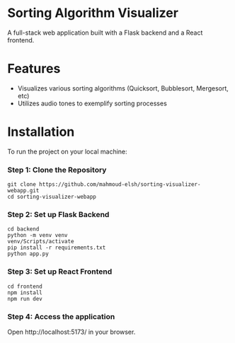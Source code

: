 # Sorting Algorithm Visualizer
A full-stack web application built with a Flask backend and a React frontend.

# Features
- Visualizes various sorting algorithms (Quicksort, Bubblesort, Mergesort, etc)
- Utilizes audio tones to exemplify sorting processes

# Installation
To run the project on your local machine:
### Step 1: Clone the Repository
```
git clone https://github.com/mahmoud-elsh/sorting-visualizer-webapp.git
cd sorting-visualizer-webapp
```
### Step 2: Set up Flask Backend
```
cd backend
python -m venv venv
venv/Scripts/activate
pip install -r requirements.txt
python app.py
```
### Step 3: Set up React Frontend
```
cd frontend
npm install
npm run dev
```
### Step 4: Access the application
Open http://localhost:5173/ in your browser.
